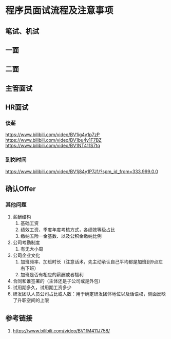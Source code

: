 # 程序员面试流程及注意事项


## 笔试、机试


## 一面


## 二面


## 主管面试


## HR面试

### 谈薪
https://www.bilibili.com/video/BV1ig4y1p7zP
https://www.bilibili.com/video/BV1bu4y1F7BZ
https://www.bilibili.com/video/BV1NT411S7tq

### 到岗时间
https://www.bilibili.com/video/BV1j84y1P7J1/?spm_id_from=333.999.0.0



## 确认Offer


### 其他问题
1. 薪酬结构
	1. 基础工资
	2. 绩效工资，季度年度考核方式，各绩效等级占比
	3. 缴纳五险一金​基数、以及公积金缴纳比例
2. 公司考勤制度
	1. 有无大小周
3. 公司企业文化
	1. 加班频率、加班时长（注意话术，先主动承认自己平均都是加班到9点左右下班）
	2. 加班是否有相应的薪酬或者福利
4. 合同和谁签署的（主体还是子公司或是外包）
5. 试用期多久，试用期工资多少
6. 研发团队人员公司占比或人数：用于确定研发团体地位以及话语权，侧面反映了升职空间的上限


## 参考链接
1. https://www.bilibili.com/video/BV1fM411J758/
